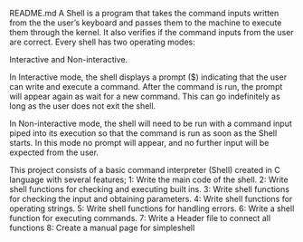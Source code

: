 README.md
A Shell is a program that takes the command inputs written from the the user’s keyboard and passes them to the machine to execute them through the kernel. It also verifies if the command inputs from the user are correct.  Every shell has two operating modes:

Interactive and Non-interactive.

In Interactive mode, the shell displays a prompt ($) indicating that the user can write and execute a command. After the command is run, the prompt will appear again as wait for a new command. This can go indefinitely as long as the user does not exit the shell.

In Non-interactive mode, the shell will need to be run with a command input piped into its execution so that the command is run as soon as the Shell starts. In this mode no prompt will appear, and no further input will be expected from the user.

This project consists of a basic command interpreter (Shell) created in C language with several features; 
1: Write the main code of the shell.
2: Write shell functions for checking and executing built ins.
3: Write shell functions for checking the input and obtaining parameters.
4: Write shell functions for operating strings.
5: Write shell functions for handling errors.
6: Write  a shell function for executing commands.
7: Write a Header file to connect all functions
8: Create a manual page for simpleshell 
